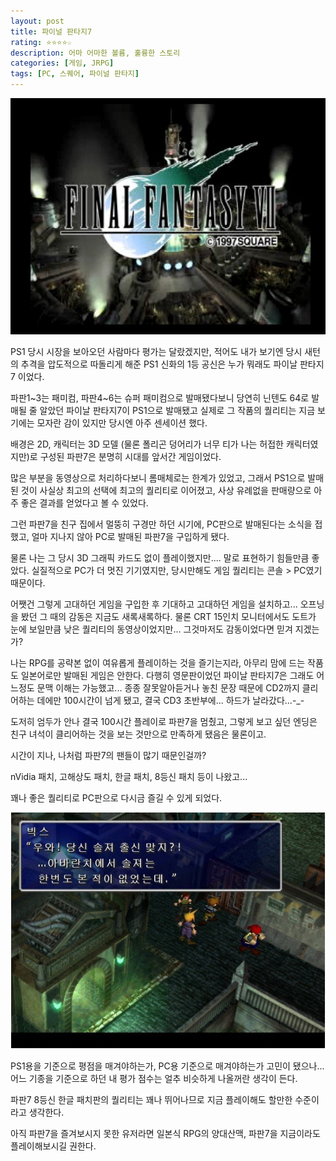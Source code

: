 ```yaml
---
layout: post
title: 파이널 판타지7
rating: ⭐️⭐️⭐️⭐️☆
description: 어마 어마한 볼륨, 훌륭한 스토리
categories: [게임, JRPG]
tags: [PC, 스퀘어, 파이널 판타지]
---
```


![FF7](../../images/2013/ff7_01.jpg)

PS1 당시 시장을 보아오던 사람마다 평가는 달랐겠지만, 적어도 내가 보기엔 당시 새턴의 추격을 압도적으로 따돌리게 해준 PS1 신화의 1등 공신은 누가 뭐래도 파이날 판타지7 이었다.

파판1~3는 패미컴, 파판4~6는 슈퍼 패미컴으로 발매됐다보니 당연히 닌텐도 64로 발매될 줄 알았던 파이날 판타지7이 PS1으로 발매됐고 실제로 그 작품의 퀄리티는 지금 보기에는 모자란 감이 있지만 당시엔 아주 센세이션 했다.

배경은 2D, 캐릭터는 3D 모델 (물론 폴리곤 덩어리가 너무 티가 나는 허접한 캐릭터였지만)로 구성된 파판7은 분명히 시대를 앞서간 게임이었다.

많은 부분을 동영상으로 처리하다보니 롬매체로는 한계가 있었고, 그래서 PS1으로 발매된 것이 사실상 최고의 선택에 최고의 퀄리티로 이어졌고, 사상 유례없을 판매량으로 아주 좋은 결과를 얻었다고 볼 수 있었다.

그런 파판7을 친구 집에서 멀뚱히 구경만 하던 시기에, PC판으로 발매된다는 소식을 접했고, 얼마 지나지 않아 PC로 발매된 파판7을 구입하게 됐다.

물론 나는 그 당시 3D 그래픽 카드도 없이 플레이했지만.... 말로 표현하기 힘들만큼 좋았다. 실질적으로 PC가 더 멋진 기기였지만, 당시만해도 게임 퀄리티는 콘솔 > PC였기 때문이다.

어쨋건 그렇게 고대하던 게임을 구입한 후 기대하고 고대하던 게임을 설치하고... 오프닝을 봤던 그 때의 감동은 지금도 새록새록하다. 물론 CRT 15인치 모니터에서도 도트가 눈에 보일만큼 낮은 퀄리티의 동영상이었지만... 그것마저도 감동이었다면 믿겨 지겠는가?

나는 RPG를 공략본 없이 여유롭게 플레이하는 것을 즐기는지라, 아무리 맘에 드는 작품도 일본어로만 발매된 게임은 안한다. 다행히 영문판이었던 파이날 판타지7은 그래도 어느정도 문맥 이해는 가능했고... 종종 잘못알아듣거나 놓친 문장 때문에 CD2까지 클리어하는 데에만 100시간이 넘게 됐고, 결국 CD3 초반부에... 하드가 날라갔다...-_-

도저히 엄두가 안나 결국 100시간 플레이로 파판7을 멈췄고, 그렇게 보고 싶던 엔딩은 친구 녀석이 클리어하는 것을 보는 것만으로 만족하게 됐음은 물론이고.

시간이 지나, 나처럼 파판7의 팬들이 많기 때문인걸까?

nVidia 패치, 고해상도 패치, 한글 패치, 8등신 패치 등이 나왔고...

꽤나 좋은 퀄리티로 PC판으로 다시금 즐길 수 있게 되었다.

![FF7](../../images/2013/ff7_02.jpg)

PS1용을 기준으로 평점을 매겨야하는가, PC용 기준으로 매겨야하는가 고민이 됐으나... 어느 기종을 기준으로 하던 내 평가 점수는 얼추 비슷하게 나올꺼란 생각이 든다.

파판7 8등신 한글 패치판의 퀄리티는 꽤나 뛰어나므로 지금 플레이해도 할만한 수준이라고 생각한다.

아직 파판7을 즐겨보시지 못한 유저라면 일본식 RPG의 양대산맥, 파판7을 지금이라도 플레이해보시길 권한다.